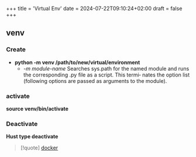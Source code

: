 +++
title = 'Virtual Env'
date = 2024-07-22T09:10:24+02:00
draft = false
+++

## venv 

### Create 
- **python -m venv  /path/to/new/virtual/environment**
	- *-m module-name*
              Searches sys.path for the named module and runs the corresponding .py file as a script. This termi‐
              nates the option list (following options are passed as arguments to the module).

### activate 
**source venv/bin/activate**

###  Deactivate 
**Hust type deactivate**




>[!quote] [docker](/obisdian_ntoes/notes_obsidian/Linux/Docker/docker.md)